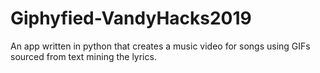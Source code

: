 # Giphyfied-VandyHacks2019
An app written in python that creates a music video for songs using GIFs sourced from text mining the lyrics.
